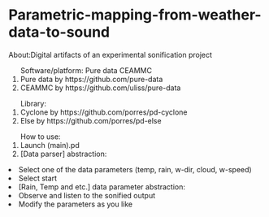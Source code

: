 # Parametric-mapping-from-weather-data-to-sound
<p>About:Digital artifacts of an experimental sonification project</p>

<ol>
  Software/platform: Pure data CEAMMC
  <li>Pure data by https://github.com/pure-data</li>
  <li>CEAMMC by https://github.com/uliss/pure-data</li>
  </ol>

<ol>
Library:
  <li>Cyclone by https://github.com/porres/pd-cyclone</li>
  <li>Else by https://github.com/porres/pd-else</li>
</ol>

<ol>
  How to use:
  <li>Launch (main).pd</li>
  <li>[Data parser] abstraction:
    </ol>
    <li>Select one of the data parameters (temp, rain, w-dir, cloud, w-speed)</li>
    <li>Select start</li>
  </li>
  <li>[Rain, Temp and etc.] data parameter abstraction:
    <li> Observe and listen to the sonified output</li>
    <li> Modify the parameters as you like</li>
  </li>
</ol>

